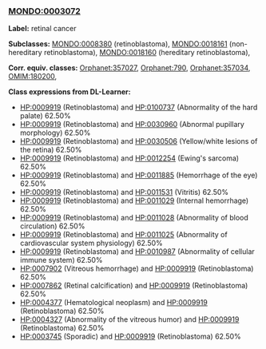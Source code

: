 
### [MONDO:0003072](http://purl.obolibrary.org/obo/MONDO_0003072)
**Label:** retinal cancer

**Subclasses:** [MONDO:0008380](http://purl.obolibrary.org/obo/MONDO_0008380) (retinoblastoma), [MONDO:0018161](http://purl.obolibrary.org/obo/MONDO_0018161) (non-hereditary retinoblastoma), [MONDO:0018160](http://purl.obolibrary.org/obo/MONDO_0018160) (hereditary retinoblastoma), 

**Corr. equiv. classes:** [Orphanet:357027](http://www.orpha.net/ORDO/Orphanet_357027), [Orphanet:790](http://www.orpha.net/ORDO/Orphanet_790), [Orphanet:357034](http://www.orpha.net/ORDO/Orphanet_357034), [OMIM:180200](http://purl.obolibrary.org/obo/OMIM_180200), 

**Class expressions from DL-Learner:**

- [HP:0009919](http://purl.obolibrary.org/obo/HP_0009919) (Retinoblastoma) and [HP:0100737](http://purl.obolibrary.org/obo/HP_0100737) (Abnormality of the hard palate) 62.50%
- [HP:0009919](http://purl.obolibrary.org/obo/HP_0009919) (Retinoblastoma) and [HP:0030960](http://purl.obolibrary.org/obo/HP_0030960) (Abnormal pupillary morphology) 62.50%
- [HP:0009919](http://purl.obolibrary.org/obo/HP_0009919) (Retinoblastoma) and [HP:0030506](http://purl.obolibrary.org/obo/HP_0030506) (Yellow/white lesions of the retina) 62.50%
- [HP:0009919](http://purl.obolibrary.org/obo/HP_0009919) (Retinoblastoma) and [HP:0012254](http://purl.obolibrary.org/obo/HP_0012254) (Ewing's sarcoma) 62.50%
- [HP:0009919](http://purl.obolibrary.org/obo/HP_0009919) (Retinoblastoma) and [HP:0011885](http://purl.obolibrary.org/obo/HP_0011885) (Hemorrhage of the eye) 62.50%
- [HP:0009919](http://purl.obolibrary.org/obo/HP_0009919) (Retinoblastoma) and [HP:0011531](http://purl.obolibrary.org/obo/HP_0011531) (Vitritis) 62.50%
- [HP:0009919](http://purl.obolibrary.org/obo/HP_0009919) (Retinoblastoma) and [HP:0011029](http://purl.obolibrary.org/obo/HP_0011029) (Internal hemorrhage) 62.50%
- [HP:0009919](http://purl.obolibrary.org/obo/HP_0009919) (Retinoblastoma) and [HP:0011028](http://purl.obolibrary.org/obo/HP_0011028) (Abnormality of blood circulation) 62.50%
- [HP:0009919](http://purl.obolibrary.org/obo/HP_0009919) (Retinoblastoma) and [HP:0011025](http://purl.obolibrary.org/obo/HP_0011025) (Abnormality of cardiovascular system physiology) 62.50%
- [HP:0009919](http://purl.obolibrary.org/obo/HP_0009919) (Retinoblastoma) and [HP:0010987](http://purl.obolibrary.org/obo/HP_0010987) (Abnormality of cellular immune system) 62.50%
- [HP:0007902](http://purl.obolibrary.org/obo/HP_0007902) (Vitreous hemorrhage) and [HP:0009919](http://purl.obolibrary.org/obo/HP_0009919) (Retinoblastoma) 62.50%
- [HP:0007862](http://purl.obolibrary.org/obo/HP_0007862) (Retinal calcification) and [HP:0009919](http://purl.obolibrary.org/obo/HP_0009919) (Retinoblastoma) 62.50%
- [HP:0004377](http://purl.obolibrary.org/obo/HP_0004377) (Hematological neoplasm) and [HP:0009919](http://purl.obolibrary.org/obo/HP_0009919) (Retinoblastoma) 62.50%
- [HP:0004327](http://purl.obolibrary.org/obo/HP_0004327) (Abnormality of the vitreous humor) and [HP:0009919](http://purl.obolibrary.org/obo/HP_0009919) (Retinoblastoma) 62.50%
- [HP:0003745](http://purl.obolibrary.org/obo/HP_0003745) (Sporadic) and [HP:0009919](http://purl.obolibrary.org/obo/HP_0009919) (Retinoblastoma) 62.50%


